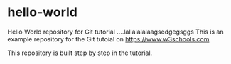 # hello-world
Hello World repository for Git tutorial ....lallalalalaagsedgegsggs
This is an example repository for the Git tutoial on https://www.w3schools.com

This repository is built step by step in the tutorial.